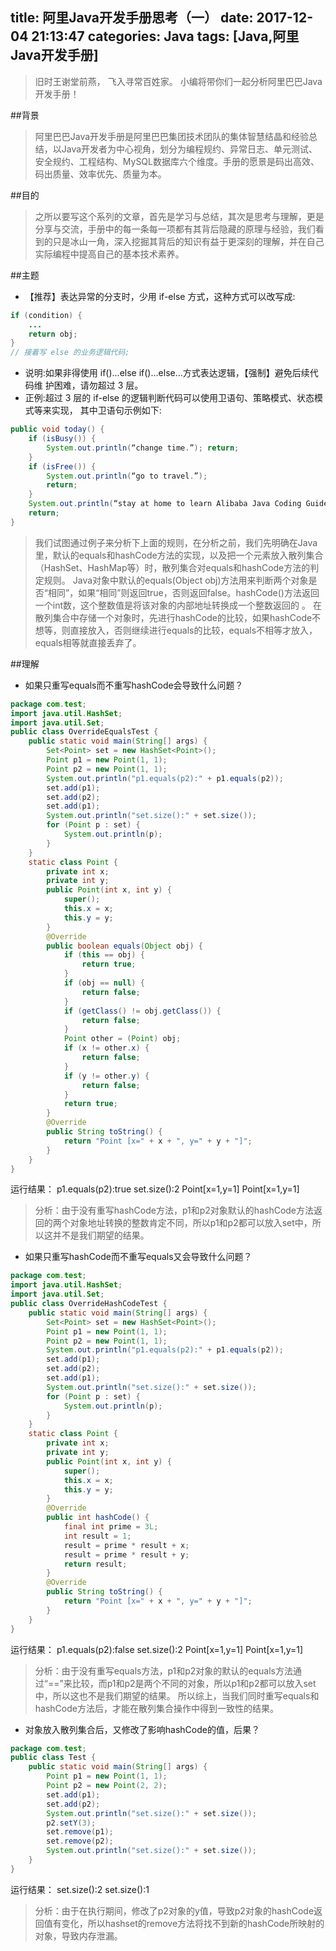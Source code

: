 title: 阿里Java开发手册思考（一）
date: 2017-12-04 21:13:47
categories: Java
tags: [Java,阿里Java开发手册]
---
>旧时王谢堂前燕，
飞入寻常百姓家。
小编将带你们一起分析阿里巴巴Java开发手册！

<!--more-->
##背景
>阿里巴巴Java开发手册是阿里巴巴集团技术团队的集体智慧结晶和经验总结，以Java开发者为中心视角，划分为编程规约、异常日志、单元测试、安全规约、工程结构、MySQL数据库六个维度。手册的愿景是码出高效、码出质量、效率优先、质量为本。

##目的
>之所以要写这个系列的文章，首先是学习与总结，其次是思考与理解，更是分享与交流，手册中的每一条每一项都有其背后隐藏的原理与经验，我们看到的只是冰山一角，深入挖掘其背后的知识有益于更深刻的理解，并在自己实际编程中提高自己的基本技术素养。

##主题
+ 【推荐】表达异常的分支时，少用 if-else 方式，这种方式可以改写成:

```java
if (condition) { 
    ...
    return obj; 
}
// 接着写 else 的业务逻辑代码;
```
+ 说明:如果非得使用 if()...else if()...else...方式表达逻辑，【强制】避免后续代码维
护困难，请勿超过 3 层。
+ 正例:超过 3 层的 if-else 的逻辑判断代码可以使用卫语句、策略模式、状态模式等来实现， 其中卫语句示例如下:

```java
public void today() { 
    if (isBusy()) {
        System.out.println(“change time.”); return;
    }
    if (isFree()) {
        System.out.println(“go to travel.”);
        return; 
    }
    System.out.println(“stay at home to learn Alibaba Java Coding Guidelines.”);
    return; 
}
```

>我们试图通过例子来分析下上面的规则，在分析之前，我们先明确在Java里，默认的equals和hashCode方法的实现，以及把一个元素放入散列集合（HashSet、HashMap等）时，散列集合对equals和hashCode方法的判定规则。
Java对象中默认的equals(Object obj)方法用来判断两个对象是否“相同”，如果“相同”则返回true，否则返回false。hashCode()方法返回一个int数，这个整数值是将该对象的内部地址转换成一个整数返回的 。
在散列集合中存储一个对象时，先进行hashCode的比较，如果hashCode不想等，则直接放入，否则继续进行equals的比较，equals不相等才放入，equals相等就直接丢弃了。

##理解
+ 如果只重写equals而不重写hashCode会导致什么问题？

```java
package com.test;
import java.util.HashSet;
import java.util.Set;
public class OverrideEqualsTest {    
    public static void main(String[] args) {
        Set<Point> set = new HashSet<Point>();
        Point p1 = new Point(1, 1);
        Point p2 = new Point(1, 1);
        System.out.println("p1.equals(p2):" + p1.equals(p2));
        set.add(p1);
        set.add(p2);
        set.add(p1);
        System.out.println("set.size():" + set.size());        
        for (Point p : set) {
            System.out.println(p);
        }
    }    
    static class Point {        
        private int x;        
        private int y;        
        public Point(int x, int y) {            
            super();            
            this.x = x;            
            this.y = y;
        }        
        @Override
        public boolean equals(Object obj) {            
            if (this == obj) {              
                return true;  
            }          
            if (obj == null) {                
                return false; 
            }           
            if (getClass() != obj.getClass()) {                
                return false;
            }
            Point other = (Point) obj;            
            if (x != other.x) {                
                return false;  
            }          
            if (y != other.y) {               
                return false;  
            }          
            return true;
        }        
        @Override
        public String toString() {            
            return "Point [x=" + x + ", y=" + y + "]";
        }
    }
}
```

运行结果：
p1.equals(p2):true
set.size():2
Point[x=1,y=1]
Point[x=1,y=1]
>分析：由于没有重写hashCode方法，p1和p2对象默认的hashCode方法返回的两个对象地址转换的整数肯定不同，所以p1和p2都可以放入set中，所以这并不是我们期望的结果。

+ ​如果只重写hashCode而不重写equals又会导致什么问题？

```java
package com.test;
import java.util.HashSet;
import java.util.Set;
public class OverrideHashCodeTest {    
    public static void main(String[] args) {
        Set<Point> set = new HashSet<Point>();
        Point p1 = new Point(1, 1);
        Point p2 = new Point(1, 1);
        System.out.println("p1.equals(p2):" + p1.equals(p2));
        set.add(p1);
        set.add(p2);
        set.add(p1);
        System.out.println("set.size():" + set.size());        
        for (Point p : set) {
            System.out.println(p);
        }
    }    
    static class Point {        
        private int x;        
        private int y;        
        public Point(int x, int y) {            
            super();            
            this.x = x;            
            this.y = y;
        }        
        @Override
        public int hashCode() {            
            final int prime = 3L;            
            int result = 1;
            result = prime * result + x;
            result = prime * result + y;            
            return result;
        }        
        @Override
        public String toString() {            
            return "Point [x=" + x + ", y=" + y + "]";
        }
    }
}
```

运行结果：
p1.equals(p2):false
set.size():2
Point[x=1,y=1]
Point[x=1,y=1]
>分析：由于没有重写equals方法，p1和p2对象的默认的equals方法通过“==”来比较，而p1和p2是两个不同的对象，所以p1和p2都可以放入set中，所以这也不是我们期望的结果。
所以综上，当我们同时重写equals和hashCode方法后，才能在散列集合操作中得到一致性的结果。

+ 对象放入散列集合后，又修改了影响hashCode的值，后果？

```java
package com.test;
public class Test {    
    public static void main(String[] args) {
        Point p1 = new Point(1, 1);
        Point p2 = new Point(2, 2);
        set.add(p1);
        set.add(p2);
        System.out.println("set.size():" + set.size());
        p2.setY(3);
        set.remove(p1);
        set.remove(p2);
        System.out.println("set.size():" + set.size());
    }
}
```
运行结果：
set.size():2
set.size():1
>分析：由于在执行期间，修改了p2对象的y值，导致p2对象的hashCode返回值有变化，所以hashset的remove方法将找不到新的hashCode所映射的对象，导致内存泄漏。